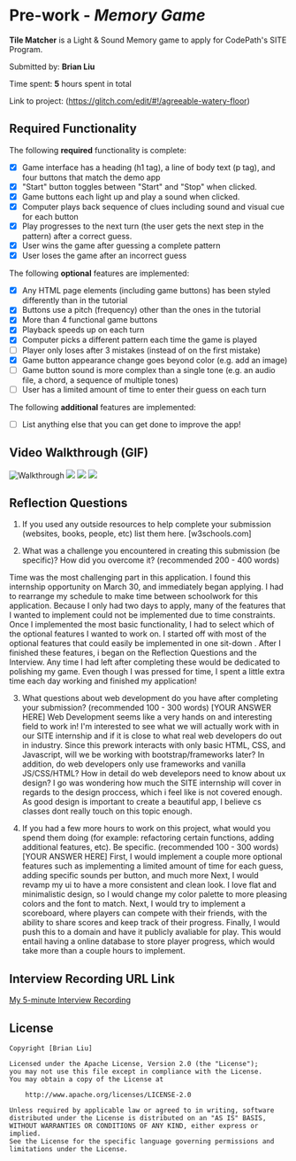 # Pre-work - *Memory Game*

**Tile Matcher** is a Light & Sound Memory game to apply for CodePath's SITE Program. 

Submitted by: **Brian Liu**

Time spent: **5** hours spent in total

Link to project: (https://glitch.com/edit/#!/agreeable-watery-floor)

## Required Functionality

The following **required** functionality is complete:

* [x] Game interface has a heading (h1 tag), a line of body text (p tag), and four buttons that match the demo app
* [x] "Start" button toggles between "Start" and "Stop" when clicked. 
* [x] Game buttons each light up and play a sound when clicked. 
* [x] Computer plays back sequence of clues including sound and visual cue for each button
* [x] Play progresses to the next turn (the user gets the next step in the pattern) after a correct guess. 
* [x] User wins the game after guessing a complete pattern
* [x] User loses the game after an incorrect guess

The following **optional** features are implemented:

* [x] Any HTML page elements (including game buttons) has been styled differently than in the tutorial
* [x] Buttons use a pitch (frequency) other than the ones in the tutorial
* [x] More than 4 functional game buttons
* [x] Playback speeds up on each turn
* [x] Computer picks a different pattern each time the game is played
* [ ] Player only loses after 3 mistakes (instead of on the first mistake)
* [x] Game button appearance change goes beyond color (e.g. add an image)
* [ ] Game button sound is more complex than a single tone (e.g. an audio file, a chord, a sequence of multiple tones)
* [ ] User has a limited amount of time to enter their guess on each turn

The following **additional** features are implemented:

- [ ] List anything else that you can get done to improve the app!

## Video Walkthrough (GIF)

![Walkthrough](http://g.recordit.co/I197i0OUi2.gif)
![](gif2-link-here)
![](gif3-link-here)
![](gif4-link-here)

## Reflection Questions
1. If you used any outside resources to help complete your submission (websites, books, people, etc) list them here. 
[w3schools.com]

2. What was a challenge you encountered in creating this submission (be specific)? How did you overcome it? (recommended 200 - 400 words) 

Time was the most challenging part in this application. I found this internship opportunity on March 30, and immediately began applying. 
I had to rearrange my schedule to make time between schoolwork for this application. Because I only had two days to apply, many of the 
features that I wanted to implement could not be implemented due to time constraints. Once I implemented the most basic functionality, I had to select 
which of the optional features I wanted to work on. I started off with most of the optional features that could easily be implemented in one sit-down . 
After I finished these features, i began on the Reflection Questions and the Interview. Any time I had left after completing these would be dedicated to polishing my game.
Even though I was pressed for time, I spent a little extra time each day working and finished my application! 

3. What questions about web development do you have after completing your submission? (recommended 100 - 300 words) 
[YOUR ANSWER HERE]
Web Development seems like a very hands on and interesting field to work in! I'm interested to see what we will actually work with in our SITE internship
and if it is close to what real web developers do out in industry. Since this prework interacts with only basic HTML, CSS, and Javascript, will we be working 
with bootstrap/frameworks later? In addition, do web developers only use frameworks and vanilla JS/CSS/HTML? How in detail do web develepors need to know about ux design? I go was wondering how much the SITE internship will cover 
in regards to the design proccess, which i feel like is not covered enough. As good design is important to create a beautiful app, I believe cs classes dont really touch on this topic enough. 

4. If you had a few more hours to work on this project, what would you spend them doing (for example: refactoring certain functions, adding additional features, etc). Be specific. (recommended 100 - 300 words) 
[YOUR ANSWER HERE]
First, I would implement a couple more optional features such as implementing a limited amount of time for each guess, adding specific sounds per button, and much more
Next, I would revamp my ui to have a more consistent and clean look. I love flat and minimalistic design, so I would change my color palette to more pleasing colors and the 
font to match. Next, I would try to implement a scoreboard, where players can compete with their friends, with the ability to share scores and keep track of their progress.
Finally, I would push this to a domain and have it publicly avaliable for play. This would entail having a online database to store player progress, which would take more than a couple hours to implement.





## Interview Recording URL Link

[My 5-minute Interview Recording](https://www.loom.com/share/42217a8aa18a43e28ac3e58d067df6e9)


## License

    Copyright [Brian Liu]

    Licensed under the Apache License, Version 2.0 (the "License");
    you may not use this file except in compliance with the License.
    You may obtain a copy of the License at

        http://www.apache.org/licenses/LICENSE-2.0

    Unless required by applicable law or agreed to in writing, software
    distributed under the License is distributed on an "AS IS" BASIS,
    WITHOUT WARRANTIES OR CONDITIONS OF ANY KIND, either express or implied.
    See the License for the specific language governing permissions and
    limitations under the License.
